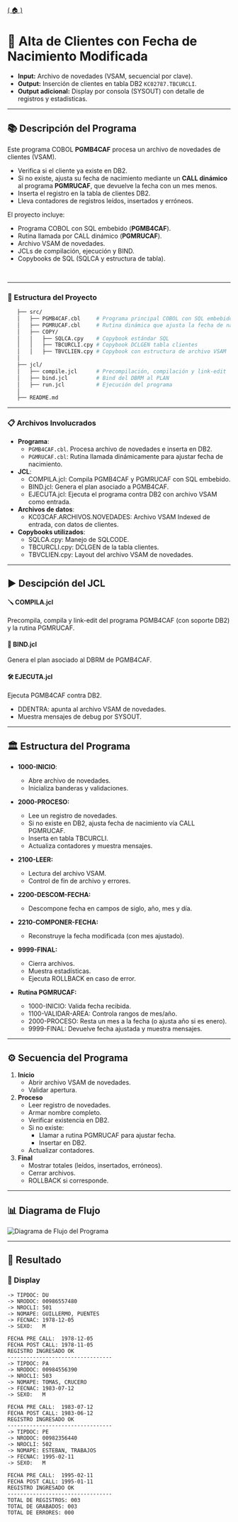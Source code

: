 [( 🏠 )](/) </div>  

# 📄 Alta de Clientes con Fecha de Nacimiento Modificada  

- **Input:** Archivo de novedades (VSAM, secuencial por clave).  
- **Output:** Inserción de clientes en tabla DB2 `KC02787.TBCURCLI`.  
- **Output adicional:** Display por consola (SYSOUT) con detalle de registros y estadísticas.  

---

## 📚 Descripción del Programa  
Este programa COBOL **PGMB4CAF** procesa un archivo de novedades de clientes (VSAM).  
- Verifica si el cliente ya existe en DB2.  
- Si no existe, ajusta su fecha de nacimiento mediante un **CALL dinámico** al programa **PGMRUCAF**, que devuelve la fecha con un mes menos.  
- Inserta el registro en la tabla de clientes DB2.  
- Lleva contadores de registros leídos, insertados y erróneos.  

El proyecto incluye:  
- Programa COBOL con SQL embebido (**PGMB4CAF**).  
- Rutina llamada por CALL dinámico (**PGMRUCAF**).  
- Archivo VSAM de novedades.  
- JCLs de compilación, ejecución y BIND.  
- Copybooks de SQL (SQLCA y estructura de tabla).  

</br>  

---

### 🚀 Estructura del Proyecto  
```bash
   ├── src/
   │   ├── PGMB4CAF.cbl     # Programa principal COBOL con SQL embebido
   │   ├── PGMRUCAF.cbl     # Rutina dinámica que ajusta la fecha de nacimiento
   │   ├── COPY/
   │   │   ├── SQLCA.cpy    # Copybook estándar SQL
   │   │   ├── TBCURCLI.cpy # Copybook DCLGEN tabla clientes
   │   │   ├── TBVCLIEN.cpy # Copybook con estructura de archivo VSAM
   │
   ├── jcl/
   │   ├── compile.jcl      # Precompilación, compilación y link-edit
   │   ├── bind.jcl         # Bind del DBRM al PLAN
   │   ├── run.jcl          # Ejecución del programa
   │
   ├── README.md
```

--- 

### 📋 Archivos Involucrados 
- **Programa**: 
   - `PGMB4CAF.cbl`. Procesa archivo de novedades e inserta en DB2.
   - `PGMRUCAF.cbl`: Rutina llamada dinámicamente para ajustar fecha de nacimiento.
- **JCL**: 
  - COMPILA.jcl: Compila PGMB4CAF y PGMRUCAF con SQL embebido.
  - BIND.jcl: Genera el plan asociado a PGMB4CAF.
  - EJECUTA.jcl: Ejecuta el programa contra DB2 con archivo VSAM como entrada.
- **Archivos de datos**: 
  - KC03CAF.ARCHIVOS.NOVEDADES: Archivo VSAM Indexed de entrada, con datos de clientes.
- **Copybooks utilizados**: 
   - SQLCA.cpy: Manejo de SQLCODE.
   - TBCURCLI.cpy: DCLGEN de la tabla clientes.
   - TBVCLIEN.cpy: Layout del archivo VSAM de novedades.


---
## ▶️ Descipción del JCL 

#### 🪛 COMPILA.jcl 
Precompila, compila y link-edit del programa PGMB4CAF (con soporte DB2) y la rutina PGMRUCAF.

#### 🔗 BIND.jcl 
Genera el plan asociado al DBRM de PGMB4CAF.

#### 🛠️ EJECUTA.jcl 
Ejecuta PGMB4CAF contra DB2.
   - DDENTRA: apunta al archivo VSAM de novedades.
   - Muestra mensajes de debug por SYSOUT.

---

## 🏛️ Estructura del Programa 
- **1000-INICIO**:
   - Abre archivo de novedades.
   - Inicializa banderas y validaciones.

- **2000-PROCESO:**
   - Lee un registro de novedades.
   - Si no existe en DB2, ajusta fecha de nacimiento vía CALL PGMRUCAF.
   - Inserta en tabla TBCURCLI.
   - Actualiza contadores y muestra mensajes.

- **2100-LEER:**
   - Lectura del archivo VSAM.
   - Control de fin de archivo y errores.

- **2200-DESCOM-FECHA:**
   - Descompone fecha en campos de siglo, año, mes y día.

- **2210-COMPONER-FECHA:**
   - Reconstruye la fecha modificada (con mes ajustado).

- **9999-FINAL:**
   - Cierra archivos.
   - Muestra estadísticas.
   - Ejecuta ROLLBACK en caso de error.

- **Rutina PGMRUCAF:**
   - 1000-INICIO: Valida fecha recibida.
   - 1100-VALIDAR-AREA: Controla rangos de mes/año.
   - 2000-PROCESO: Resta un mes a la fecha (o ajusta año si es enero).
   - 9999-FINAL: Devuelve fecha ajustada y muestra mensajes.

---

## ⚙️ Secuencia del Programa 
1. **Inicio** 
   - Abrir archivo VSAM de novedades.
   - Validar apertura.
2. **Proceso** 
   - Leer registro de novedades.
   - Armar nombre completo.
   - Verificar existencia en DB2.
   - Si no existe:
      - Llamar a rutina PGMRUCAF para ajustar fecha.
      - Insertar en DB2.
   - Actualizar contadores.
3. **Final** 
   - Mostrar totales (leídos, insertados, erróneos).
   - Cerrar archivos.
   - ROLLBACK si corresponde.

---

## 📊 Diagrama de Flujo 

<image src="./GRAFICO.png" alt="Diagrama de Flujo del Programa"> 

---

## 🎯 Resultado 

### 💬 Display
```TEXT
-> TIPDOC: DU                                                            
-> NRODOC: 00986557480                                                   
-> NROCLI: 501                                                           
-> NOMAPE: GUILLERMO, PUENTES                                            
-> FECNAC: 1978-12-05                                                    
-> SEXO:   M                                                             
                                                                         
FECHA PRE CALL:  1978-12-05                                              
FECHA POST CALL: 1978-11-05                                              
REGISTRO INGRESADO OK                                                    
---------------------------------                                        
-> TIPDOC: PA                                                            
-> NRODOC: 00984556390                                                   
-> NROCLI: 503                                                           
-> NOMAPE: TOMAS, CRUCERO                                                
-> FECNAC: 1983-07-12                                                    
-> SEXO:   M                                                             
                                                                         
FECHA PRE CALL:  1983-07-12                                              
FECHA POST CALL: 1983-06-12                                              
REGISTRO INGRESADO OK                                                    
---------------------------------                                        
-> TIPDOC: PE                                                            
-> NRODOC: 00982356440                                                   
-> NROCLI: 502                                                           
-> NOMAPE: ESTEBAN, TRABAJOS                                             
-> FECNAC: 1995-02-11                                                    
-> SEXO:   M                                                             
                                                                         
FECHA PRE CALL:  1995-02-11                                              
FECHA POST CALL: 1995-01-11                                              
REGISTRO INGRESADO OK                                                    
---------------------------------                                        
TOTAL DE REGISTROS: 003                                                  
TOTAL DE GRABADOS: 003                                                   
TOTAL DE ERRORES: 000 
```